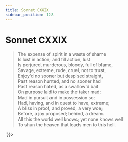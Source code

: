 ```yaml
---
title: Sonnet CXXIX
sidebar_position: 128
---
```

<div dangerouslySetInnerHTML={{__html: `<div><HTML><HEAD><TITLE>Sonnet CXXIX</TITLE></HEAD>
<BODY><H1>Sonnet CXXIX</H1>

<BLOCKQUOTE>The expense of spirit in a waste of shame<BR>
Is lust in action; and till action, lust<BR>
Is perjured, murderous, bloody, full of blame,<BR>
Savage, extreme, rude, cruel, not to trust,<BR>
Enjoy'd no sooner but despised straight,<BR>
Past reason hunted, and no sooner had<BR>
Past reason hated, as a swallow'd bait<BR>
On purpose laid to make the taker mad;<BR>
Mad in pursuit and in possession so;<BR>
Had, having, and in quest to have, extreme;<BR>
A bliss in proof, and proved, a very woe;<BR>
Before, a joy proposed; behind, a dream.<BR>
  All this the world well knows; yet none knows well<BR>
  To shun the heaven that leads men to this hell.<BR>
</BLOCKQUOTE>

</BODY></HTML>
</div>`}}></div>